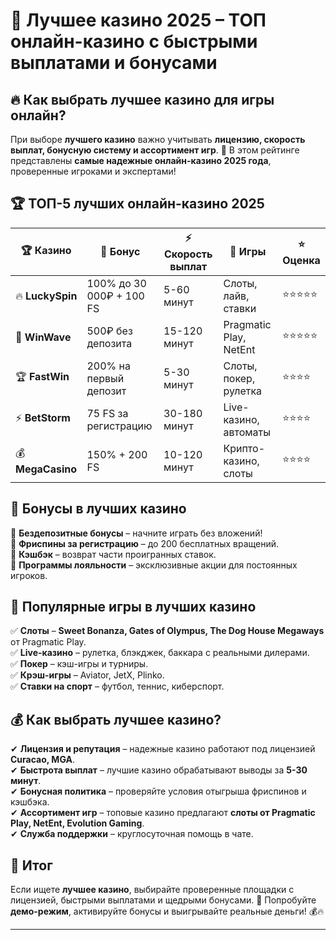 # 🎰 Лучшее казино 2025 – ТОП онлайн-казино с быстрыми выплатами и бонусами  

## 🔥 Как выбрать **лучшее казино** для игры онлайн?  

При выборе **лучшего казино** важно учитывать **лицензию, скорость выплат, бонусную систему и ассортимент игр**. 🎡 В этом рейтинге представлены **самые надежные онлайн-казино 2025 года**, проверенные игроками и экспертами!  

## 🏆 ТОП-5 лучших онлайн-казино 2025  

| 🏆 Казино        | 🎁 Бонус | ⚡ Скорость выплат | 🎲 Игры | ⭐ Оценка |
|----------------|------------|----------------|------------------|---------|
| 🔥 **LuckySpin**  | 100% до 30 000₽ + 100 FS | 5-60 минут | Слоты, лайв, ставки | ⭐⭐⭐⭐⭐ |
| 🎯 **WinWave**    | 500₽ без депозита | 15-120 минут | Pragmatic Play, NetEnt | ⭐⭐⭐⭐⭐ |
| 🏆 **FastWin**    | 200% на первый депозит | 5-30 минут | Слоты, покер, рулетка | ⭐⭐⭐⭐ |
| ⚡ **BetStorm**   | 75 FS за регистрацию | 30-180 минут | Live-казино, автоматы | ⭐⭐⭐⭐ |
| 💰 **MegaCasino** | 150% + 200 FS | 10-120 минут | Крипто-казино, слоты | ⭐⭐⭐⭐ |

## 🎁 Бонусы в **лучших казино**  

🔹 **Бездепозитные бонусы** – начните играть без вложений!  
🔹 **Фриспины за регистрацию** – до 200 бесплатных вращений.  
🔹 **Кэшбэк** – возврат части проигранных ставок.  
🔹 **Программы лояльности** – эксклюзивные акции для постоянных игроков.  

## 🎡 Популярные игры в **лучших казино**  

✅ **Слоты** – **Sweet Bonanza, Gates of Olympus, The Dog House Megaways** от Pragmatic Play.  
✅ **Live-казино** – рулетка, блэкджек, баккара с реальными дилерами.  
✅ **Покер** – кэш-игры и турниры.  
✅ **Крэш-игры** – Aviator, JetX, Plinko.  
✅ **Ставки на спорт** – футбол, теннис, киберспорт.  

## 💰 Как выбрать **лучшее казино**?  

✔ **Лицензия и репутация** – надежные казино работают под лицензией **Curacao, MGA**.  
✔ **Быстрота выплат** – лучшие казино обрабатывают выводы за **5-30 минут**.  
✔ **Бонусная политика** – проверяйте условия отыгрыша фриспинов и кэшбэка.  
✔ **Ассортимент игр** – топовые казино предлагают **слоты от Pragmatic Play, NetEnt, Evolution Gaming**.  
✔ **Служба поддержки** – круглосуточная помощь в чате.  

## 🎯 Итог  

Если ищете **лучшее казино**, выбирайте проверенные площадки с лицензией, быстрыми выплатами и щедрыми бонусами. 🎰 Попробуйте **демо-режим**, активируйте бонусы и выигрывайте реальные деньги! 💰🔥  

---


